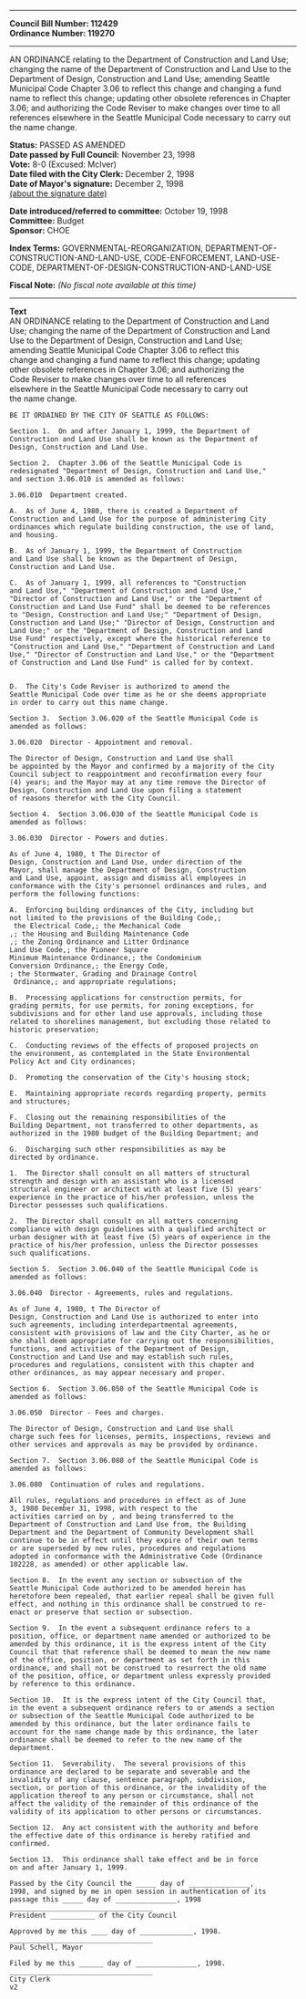 * * * * *  
  
**Council Bill Number: [](#h0)[](#h2)112429**   
**Ordinance Number: 119270**  
  
* * * * *  
  
AN ORDINANCE relating to the Department of Construction and Land Use; changing the name of the Department of Construction and Land Use to the Department of Design, Construction and Land Use; amending Seattle Municipal Code Chapter 3.06 to reflect this change and changing a fund name to reflect this change; updating other obsolete references in Chapter 3.06; and authorizing the Code Reviser to make changes over time to all references elsewhere in the Seattle Municipal Code necessary to carry out the name change.  
  
**Status:** PASSED AS AMENDED   
**Date passed by Full Council:** November 23, 1998   
**Vote:** 8-0 (Excused: McIver)   
**Date filed with the City Clerk:** December 2, 1998   
**Date of Mayor's signature:** December 2, 1998   
[(about the signature date)](/~public/approvaldate.htm)   
  
  
**Date introduced/referred to committee:** October 19, 1998   
**Committee:** Budget   
**Sponsor:** CHOE   
  
**Index Terms:** GOVERNMENTAL-REORGANIZATION, DEPARTMENT-OF-CONSTRUCTION-AND-LAND-USE, CODE-ENFORCEMENT, LAND-USE-CODE, DEPARTMENT-OF-DESIGN-CONSTRUCTION-AND-LAND-USE  
  
**Fiscal Note:** *(No fiscal note available at this time)*  
  
* * * * *  
  
**Text**  
    AN ORDINANCE relating to the Department of Construction and Land  
    Use; changing the name of the Department of Construction and Land  
    Use to the Department of Design, Construction and Land Use;  
    amending Seattle Municipal Code Chapter 3.06 to reflect this  
    change and changing a fund name to reflect this change; updating  
    other obsolete references in Chapter 3.06; and authorizing the  
    Code Reviser to make changes over time to all references  
    elsewhere in the Seattle Municipal Code necessary to carry out  
    the name change.  
  
    BE IT ORDAINED BY THE CITY OF SEATTLE AS FOLLOWS:  
  
    Section 1.  On and after January 1, 1999, the Department of  
    Construction and Land Use shall be known as the Department of  
    Design, Construction and Land Use.  
  
    Section 2.  Chapter 3.06 of the Seattle Municipal Code is  
    redesignated "Department of Design, Construction and Land Use,"  
    and section 3.06.010 is amended as follows:  
  
    3.06.010  Department created.  
  
    A.  As of June 4, 1980, there is created a Department of  
    Construction and Land Use for the purpose of administering City  
    ordinances which regulate building construction, the use of land,  
    and housing.  
  
    B.  As of January 1, 1999, the Department of Construction  
    and Land Use shall be known as the Department of Design,  
    Construction and Land Use.  
  
    C.  As of January 1, 1999, all references to "Construction  
    and Land Use," "Department of Construction and Land Use,"  
    "Director of Construction and Land Use," or the "Department of  
    Construction and Land Use Fund" shall be deemed to be references  
    to "Design, Construction and Land Use;" "Department of Design,  
    Construction and Land Use;" "Director of Design, Construction and  
    Land Use;" or the "Department of Design, Construction and Land  
    Use Fund" respectively, except where the historical reference to  
    "Construction and Land Use," "Department of Construction and Land  
    Use," "Director of Construction and Land Use," or the "Department  
    of Construction and Land Use Fund" is called for by context.  
  
  
    D.  The City's Code Reviser is authorized to amend the  
    Seattle Municipal Code over time as he or she deems appropriate  
    in order to carry out this name change.   
  
    Section 3.  Section 3.06.020 of the Seattle Municipal Code is  
    amended as follows:  
  
    3.06.020  Director - Appointment and removal.  
  
    The Director of Design, Construction and Land Use shall  
    be appointed by the Mayor and confirmed by a majority of the City  
    Council subject to reappointment and reconfirmation every four  
    (4) years; and the Mayor may at any time remove the Director of  
    Design, Construction and Land Use upon filing a statement  
    of reasons therefor with the City Council.  
  
    Section 4.  Section 3.06.030 of the Seattle Municipal Code is  
    amended as follows:  
  
    3.06.030  Director - Powers and duties.  
  
    As of June 4, 1980, t The Director of   
    Design, Construction and Land Use, under direction of the  
    Mayor, shall manage the Department of Design, Construction  
    and Land Use, appoint, assign and dismiss all employees in  
    conformance with the City's personnel ordinances and rules, and  
    perform the following functions:  
  
    A.  Enforcing building ordinances of the City, including but  
    not limited to the provisions of the Building Code,;  
     the Electrical Code,; the Mechanical Code  
    ,; the Housing and Building Maintenance Code  
    ,; the Zoning Ordinance and Litter Ordinance  
    Land Use Code,; the Pioneer Square  
    Minimum Maintenance Ordinance,; the Condominium  
    Conversion Ordinance,; the Energy Code,  
    ; the Stormwater, Grading and Drainage Control  
     Ordinance,; and appropriate regulations;  
  
    B.  Processing applications for construction permits, for  
    grading permits, for use permits, for zoning exceptions, for  
    subdivisions and for other land use approvals, including those  
    related to shorelines management, but excluding those related to  
    historic preservation;  
  
    C.  Conducting reviews of the effects of proposed projects on  
    the environment, as contemplated in the State Environmental  
    Policy Act and City ordinances;  
  
    D.  Promoting the conservation of the City's housing stock;  
  
    E.  Maintaining appropriate records regarding property, permits  
    and structures;  
  
    F.  Closing out the remaining responsibilities of the  
    Building Department, not transferred to other departments, as  
    authorized in the 1980 budget of the Building Department; and  
  
    G.  Discharging such other responsibilities as may be  
    directed by ordinance.  
  
    1.  The Director shall consult on all matters of structural  
    strength and design with an assistant who is a licensed  
    structural engineer or architect with at least five (5) years'  
    experience in the practice of his/her profession, unless the  
    Director possesses such qualifications.  
  
    2.  The Director shall consult on all matters concerning  
    compliance with design guidelines with a qualified architect or  
    urban designer with at least five (5) years of experience in the  
    practice of his/her profession, unless the Director possesses  
    such qualifications.  
  
    Section 5.  Section 3.06.040 of the Seattle Municipal Code is  
    amended as follows:  
  
    3.06.040  Director - Agreements, rules and regulations.  
  
    As of June 4, 1980, t The Director of   
    Design, Construction and Land Use is authorized to enter into  
    such agreements, including interdepartmental agreements,  
    consistent with provisions of law and the City Charter, as he or  
    she shall deem appropriate for carrying out the responsibilities,  
    functions, and activities of the Department of Design,  
    Construction and Land Use and may establish such rules,  
    procedures and regulations, consistent with this chapter and  
    other ordinances, as may appear necessary and proper.  
  
    Section 6.  Section 3.06.050 of the Seattle Municipal Code is  
    amended as follows:  
  
    3.06.050  Director - Fees and charges.  
  
    The Director of Design, Construction and Land Use shall  
    charge such fees for licenses, permits, inspections, reviews and  
    other services and approvals as may be provided by ordinance.  
  
    Section 7.  Section 3.06.080 of the Seattle Municipal Code is  
    amended as follows:  
  
    3.06.080  Continuation of rules and regulations.  
  
    All rules, regulations and procedures in effect as of June  
    3, 1980 December 31, 1998, with respect to the  
    activities carried on by , and being transferred to the  
    Department of Construction and Land Use from, the Building  
    Department and the Department of Community Development shall  
    continue to be in effect until they expire of their own terms  
    or are superseded by new rules, procedures and regulations  
    adopted in conformance with the Administrative Code (Ordinance  
    102228, as amended) or other applicable law.  
  
    Section 8.  In the event any section or subsection of the  
    Seattle Municipal Code authorized to be amended herein has  
    heretofore been repealed, that earlier repeal shall be given full  
    effect, and nothing in this ordinance shall be construed to re-  
    enact or preserve that section or subsection.  
  
    Section 9.  In the event a subsequent ordinance refers to a  
    position, office, or department name amended or authorized to be  
    amended by this ordinance, it is the express intent of the City  
    Council that that reference shall be deemed to mean the new name  
    of the office, position, or department as set forth in this  
    ordinance, and shall not be construed to resurrect the old name  
    of the position, office, or department unless expressly provided  
    by reference to this ordinance.  
  
    Section 10.  It is the express intent of the City Council that,  
    in the event a subsequent ordinance refers to or amends a section  
    or subsection of the Seattle Municipal Code authorized to be  
    amended by this ordinance, but the later ordinance fails to  
    account for the name change made by this ordinance, the later  
    ordinance shall be deemed to refer to the new name of the  
    department.  
  
    Section 11.  Severability.  The several provisions of this  
    ordinance are declared to be separate and severable and the  
    invalidity of any clause, sentence paragraph, subdivision,  
    section, or portion of this ordinance, or the invalidity of the  
    application thereof to any person or circumstance, shall not  
    affect the validity of the remainder of this ordinance of the  
    validity of its application to other persons or circumstances.  
  
    Section 12.  Any act consistent with the authority and before  
    the effective date of this ordinance is hereby ratified and  
    confirmed.  
  
    Section 13.  This ordinance shall take effect and be in force  
    on and after January 1, 1999.  
  
    Passed by the City Council the _____ day of _______________,  
    1998, and signed by me in open session in authentication of its  
    passage this _____ day of _______________, 1998  
    ___________________________________  
    President ___________ of the City Council  
  
    Approved by me this ____ day of _____________, 1998.  
    ___________________________________  
    Paul Schell, Mayor  
  
    Filed by me this ______ day of _______________, 1998.  
    ___________________________________  
    City Clerk  
    v2  
